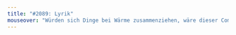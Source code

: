 ```yaml
---
title: "#2089: Lyrik"
mouseover: "Würden sich Dinge bei Wärme zusammenziehen, wäre dieser Comic gereimt gewesen."
---
```


